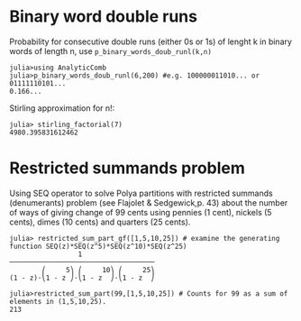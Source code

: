 # Binary word double runs

Probability for consecutive double runs (either 0s or 1s) of lenght k in binary words of length n, use `p_binary_words_doub_runl(k,n)`

```
julia>using AnalyticComb
julia>p_binary_words_doub_runl(6,200) #e.g. 100000011010... or 01111110101...
0.166...
```

Stirling approximation for n!:
```
julia> stirling_factorial(7)
4980.395831612462
```

# Restricted summands problem

Using SEQ operator to solve Polya partitions with restricted summands (denumerants) problem (see Flajolet & Sedgewick,p. 43) about the number of ways of giving change of 99 cents using pennies (1 cent), nickels (5 cents), dimes (10 cents) and quarters (25 cents).  
```
julia> restricted_sum_part_gf([1,5,10,25]) # examine the generating function SEQ(z)*SEQ(z^5)*SEQ(z^10)*SEQ(z^25)
                 1                  
────────────────────────────────────
        ⎛     5⎞ ⎛     10⎞ ⎛     25⎞
(1 - z)⋅⎝1 - z ⎠⋅⎝1 - z  ⎠⋅⎝1 - z  ⎠

julia>restricted_sum_part(99,[1,5,10,25]) # Counts for 99 as a sum of elements in (1,5,10,25).
213
```


